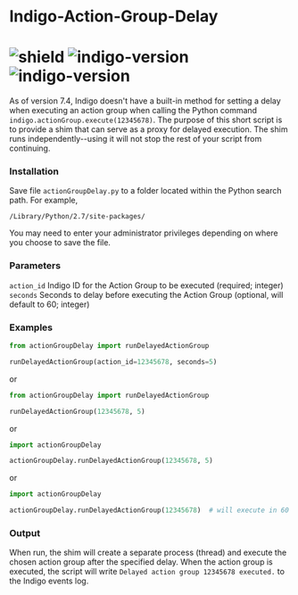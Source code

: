 # Indigo-Action-Group-Delay
# ![shield](https://img.shields.io/github/release/DaveL17/Indigo-Action-Group-Delay.svg) ![indigo-version](https://img.shields.io/badge/Indigo-7.0+-blueviolet.svg) ![indigo-version](https://img.shields.io/badge/Python-2.7-darkgreen.svg)

As of version 7.4, Indigo doesn't have a built-in method for setting 
a delay when executing an action group when calling the Python command 
`indigo.actionGroup.execute(12345678)`. The purpose of this short 
script is to provide a shim that can serve as a proxy for delayed 
execution. The shim runs independently--using it will not stop the 
rest of your script from continuing.

### Installation
Save file `actionGroupDelay.py` to a folder located within the Python 
search path. For example,  

`/Library/Python/2.7/site-packages/`

You may need to enter your administrator privileges depending on where
you choose to save the file.

### Parameters
`action_id` Indigo ID for the Action Group to be executed (required; integer)  
`seconds` Seconds to delay before executing the Action Group (optional, will default to 60; integer)


### Examples
```python
from actionGroupDelay import runDelayedActionGroup

runDelayedActionGroup(action_id=12345678, seconds=5)
```
or
```python
from actionGroupDelay import runDelayedActionGroup

runDelayedActionGroup(12345678, 5)
```
or
```python
import actionGroupDelay

actionGroupDelay.runDelayedActionGroup(12345678, 5)
```

or
```python
import actionGroupDelay

actionGroupDelay.runDelayedActionGroup(12345678)  # will execute in 60 seconds
```

### Output
When run, the shim will create a separate process (thread) and 
execute the chosen action group after the specified delay. When the
action group is executed, the script will write 
`Delayed action group 12345678 executed.` to the Indigo events log.
